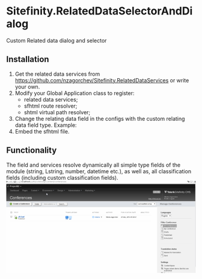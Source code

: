# Sitefinity.RelatedDataSelectorAndDialog
Custom Related data dialog and selector

## Installation

1. Get the related data services from https://github.com/nzagorchev/Sitefinity.RelatedDataServices or write your own.
2. Modify your Global Application class to register:
	- related data services;
	- sfhtml route resolver;
	- shtml virtual path resolver;
5. Change the relating data field in the configs with the custom relating data field type. Example:
	<field wrapperTag="Li" fieldType="SitefinityWebApp.RelatingDataFieldCustom.RelatingDataFieldCustom, SitefinityWebApp" fieldName="RelatingDataField" type:this="Telerik.Sitefinity.Web.UI.Fields.Config.RelatingDataFieldDefinitionElement, Telerik.Sitefinity">
		<validator expectedFormat="None" maxLength="-1" minLength="-1" required="False" validateIfInvisible="True" />
		<expandableDefinition expanded="True" />
	</field>
6. Embed the sfhtml file.

## Functionality

The field and services resolve dynamically all simple type fields of the module (string, Lstring, number, datetime etc.), as well as, all classification fields (including custom classification fields).
![related data selector and dialog functionality gif](https://github.com/nzagorchev/Sitefinity.RelatedDataSelectorAndDialog/blob/master/Media/related-data-selector-and-dialog.gif)
